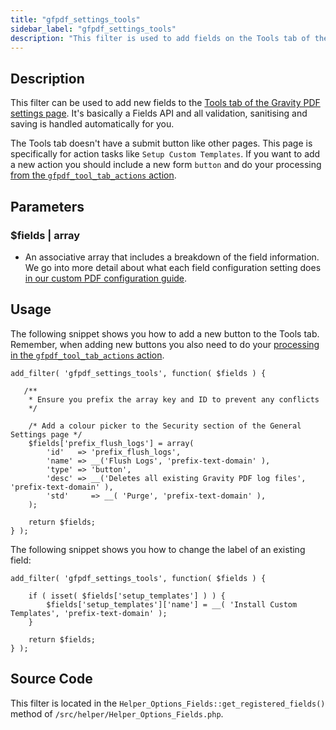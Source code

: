 ```yaml
---
title: "gfpdf_settings_tools"
sidebar_label: "gfpdf_settings_tools"
description: "This filter is used to add fields on the Tools tab of the Gravity PDF settings page. It's a Fields API and all validation, sanitising and saving is handled."
---
```


## Description 

This filter can be used to add new fields to the [Tools tab of the Gravity PDF settings page](global-settings.md#general). It's basically a Fields API and all validation, sanitising and saving is handled automatically for you.

The Tools tab doesn't have a submit button like other pages. This page is specifically for action tasks like `Setup Custom Templates`. If you want to add a new action you should include a new form `button` and do your processing [from the `gfpdf_tool_tab_actions` action](gfpdf_tool_tab_actions.md).

## Parameters 

### $fields | array
*  An associative array that includes a breakdown of the field information. We go into more detail about what each field configuration setting does [in our custom PDF configuration guide](template-configuration-and-image.md#custom-fields).

## Usage 

The following snippet shows you how to add a new button to the Tools tab. Remember, when adding new buttons you also need to do your [processing in the `gfpdf_tool_tab_actions` action](gfpdf_tool_tab_actions.md).

```
add_filter( 'gfpdf_settings_tools', function( $fields ) {

   /**
    * Ensure you prefix the array key and ID to prevent any conflicts
    */

    /* Add a colour picker to the Security section of the General Settings page */
    $fields['prefix_flush_logs'] = array(
        'id'   => 'prefix_flush_logs',
        'name' => __('Flush Logs', 'prefix-text-domain' ),
        'type' => 'button',
        'desc' => __('Deletes all existing Gravity PDF log files', 'prefix-text-domain' ),
        'std'     => __( 'Purge', 'prefix-text-domain' ),
    );

	return $fields;
} );
```

The following snippet shows you how to change the label of an existing field:

```
add_filter( 'gfpdf_settings_tools', function( $fields ) {

	if ( isset( $fields['setup_templates'] ) ) {
		$fields['setup_templates']['name'] = __( 'Install Custom Templates', 'prefix-text-domain' );
	}

	return $fields;
} );
```

## Source Code 

This filter is located in the `Helper_Options_Fields::get_registered_fields()` method of `/src/helper/Helper_Options_Fields.php`.